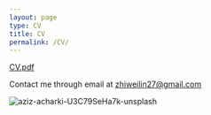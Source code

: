 ```yaml
---
layout: page
type: CV
title: CV
permalink: /CV/
---
```

[CV.pdf](https://github.com/zhiweilin27/zhiweilin27.github.io/files/14083596/resume_Lin.pdf)

Contact me through email at [zhiweilin27@gmail.com](mailto:zhiweilin27@gmail.com)

![aziz-acharki-U3C79SeHa7k-unsplash](https://github.com/zhiweilin27/zhiweilin27.github.io/assets/111717798/dde6848b-2a7a-4713-9bc2-47ca6d545484)
